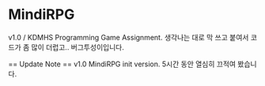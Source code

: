 # MindiRPG
v1.0 / KDMHS Programming Game Assignment. 생각나는 대로 막 쓰고 붙여서 코드가 좀 많이 더럽고.. 버그투성이입니다.

== Update Note ==
v1.0 MindiRPG init version. 5시간 동안 열심히 끄적여 봤습니다.
